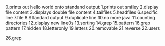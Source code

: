 0.prints out hello world onto standand output
1.prints out smiley
2.display file content
3.displays double file content
4.tailfiles
5.headfiles
6.specific line
7.file
8.STandard output
9.duplicate line
10.no more java
11.counting directories
12.display new line0s
13.sorting
14.grep
15.pattern
16.grep pattern
17.hidden
18.letteronly
19.letters
20.removable
21.reverse
22.users



26.grep
